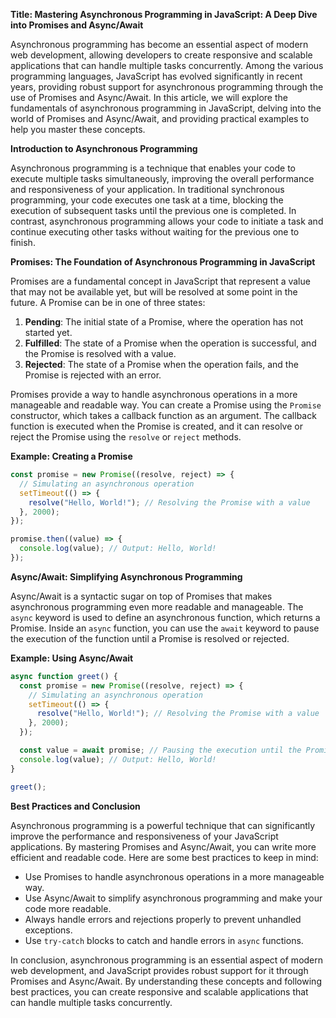 **Title: Mastering Asynchronous Programming in JavaScript: A Deep Dive into Promises and Async/Await**

Asynchronous programming has become an essential aspect of modern web development, allowing developers to create responsive and scalable applications that can handle multiple tasks concurrently. Among the various programming languages, JavaScript has evolved significantly in recent years, providing robust support for asynchronous programming through the use of Promises and Async/Await. In this article, we will explore the fundamentals of asynchronous programming in JavaScript, delving into the world of Promises and Async/Await, and providing practical examples to help you master these concepts.

**Introduction to Asynchronous Programming**

Asynchronous programming is a technique that enables your code to execute multiple tasks simultaneously, improving the overall performance and responsiveness of your application. In traditional synchronous programming, your code executes one task at a time, blocking the execution of subsequent tasks until the previous one is completed. In contrast, asynchronous programming allows your code to initiate a task and continue executing other tasks without waiting for the previous one to finish.

**Promises: The Foundation of Asynchronous Programming in JavaScript**

Promises are a fundamental concept in JavaScript that represent a value that may not be available yet, but will be resolved at some point in the future. A Promise can be in one of three states:

1. **Pending**: The initial state of a Promise, where the operation has not started yet.
2. **Fulfilled**: The state of a Promise when the operation is successful, and the Promise is resolved with a value.
3. **Rejected**: The state of a Promise when the operation fails, and the Promise is rejected with an error.

Promises provide a way to handle asynchronous operations in a more manageable and readable way. You can create a Promise using the `Promise` constructor, which takes a callback function as an argument. The callback function is executed when the Promise is created, and it can resolve or reject the Promise using the `resolve` or `reject` methods.

**Example: Creating a Promise**
```javascript
const promise = new Promise((resolve, reject) => {
  // Simulating an asynchronous operation
  setTimeout(() => {
    resolve("Hello, World!"); // Resolving the Promise with a value
  }, 2000);
});

promise.then((value) => {
  console.log(value); // Output: Hello, World!
});
```
**Async/Await: Simplifying Asynchronous Programming**

Async/Await is a syntactic sugar on top of Promises that makes asynchronous programming even more readable and manageable. The `async` keyword is used to define an asynchronous function, which returns a Promise. Inside an `async` function, you can use the `await` keyword to pause the execution of the function until a Promise is resolved or rejected.

**Example: Using Async/Await**
```javascript
async function greet() {
  const promise = new Promise((resolve, reject) => {
    // Simulating an asynchronous operation
    setTimeout(() => {
      resolve("Hello, World!"); // Resolving the Promise with a value
    }, 2000);
  });

  const value = await promise; // Pausing the execution until the Promise is resolved
  console.log(value); // Output: Hello, World!
}

greet();
```
**Best Practices and Conclusion**

Asynchronous programming is a powerful technique that can significantly improve the performance and responsiveness of your JavaScript applications. By mastering Promises and Async/Await, you can write more efficient and readable code. Here are some best practices to keep in mind:

* Use Promises to handle asynchronous operations in a more manageable way.
* Use Async/Await to simplify asynchronous programming and make your code more readable.
* Always handle errors and rejections properly to prevent unhandled exceptions.
* Use `try-catch` blocks to catch and handle errors in `async` functions.

In conclusion, asynchronous programming is an essential aspect of modern web development, and JavaScript provides robust support for it through Promises and Async/Await. By understanding these concepts and following best practices, you can create responsive and scalable applications that can handle multiple tasks concurrently.